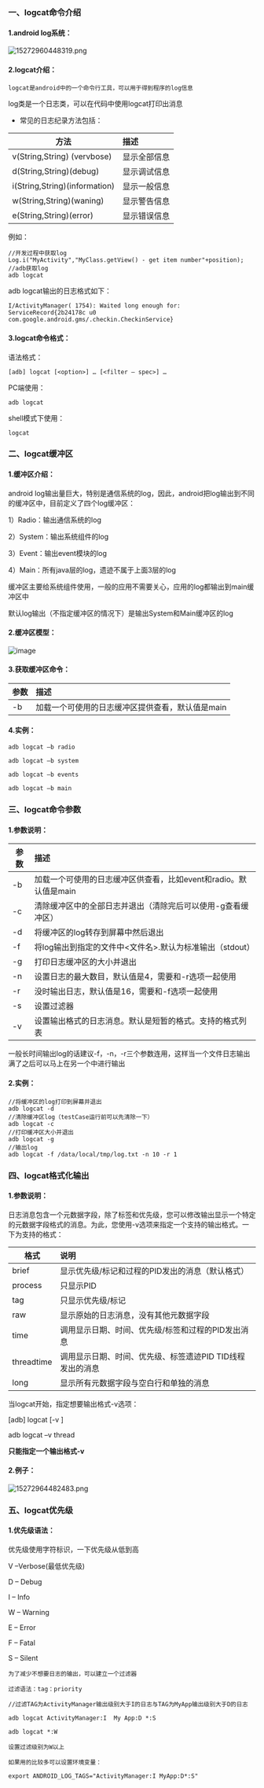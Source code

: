 ### 一、logcat命令介绍

#### 1.android log系统：

![15272960448319.png](../imgs/15272960448319.png)


#### 2.logcat介绍：


```
logcat是android中的一个命令行工具，可以用于得到程序的log信息
```

log类是一个日志类，可以在代码中使用logcat打印出消息

* 常见的日志纪录方法包括：

| 方法                          | 描述         |
| ----------------------------- | :----------- |
| v(String,String) (vervbose)   | 显示全部信息 |
| d(String,String)(debug)       | 显示调试信息 |
| i(String,String)(information) | 显示一般信息 |
| w(String,String)(waning)      | 显示警告信息 |
| e(String,String)(error)       | 显示错误信息 |

例如：

```
//开发过程中获取log
Log.i("MyActivity","MyClass.getView() - get item number"+position);
//adb获取log
adb logcat
```

adb logcat输出的日志格式如下：

```
I/ActivityManager( 1754): Waited long enough for: ServiceRecord{2b24178c u0 com.google.android.gms/.checkin.CheckinService}
```

#### 3.logcat命令格式：


语法格式：

```
[adb] logcat [<option>] … [<filter – spec>] …
```

PC端使用：

```
adb logcat
```

shell模式下使用：

```
logcat
```

### 二、logcat缓冲区


#### 1.缓冲区介绍：


android log输出量巨大，特别是通信系统的log，因此，android把log输出到不同的缓冲区中，目前定义了四个log缓冲区：

1）Radio：输出通信系统的log

2）System：输出系统组件的log

3）Event：输出event模块的log

4）Main：所有java层的log，遗迹不属于上面3层的log

缓冲区主要给系统组件使用，一般的应用不需要关心，应用的log都输出到main缓冲区中

默认log输出（不指定缓冲区的情况下）是输出System和Main缓冲区的log

 

#### 2.缓冲区模型：


![image](../imgs/clipboard.png)


#### 3.获取缓冲区命令：


| 参数       | 描述                                             |
| ---------- | :----------------------------------------------- |
| -b<buffer> | 加载一个可使用的日志缓冲区提供查看，默认值是main |



#### 4.实例：


```
adb logcat –b radio

adb logcat –b system

adb logcat –b events

adb logcat –b main
```


### 三、logcat命令参数


#### 1.参数说明：


| 参数          | 描述                                                         |
| ------------- | :----------------------------------------------------------- |
| -b <buffer>   | 加载一个可使用的日志缓冲区供查看，比如event和radio。默认值是main |
| -c            | 清除缓冲区中的全部日志并退出（清除完后可以使用-g查看缓冲区） |
| -d            | 将缓冲区的log转存到屏幕中然后退出                            |
| -f <filename> | 将log输出到指定的文件中<文件名>.默认为标准输出（stdout）     |
| -g            | 打印日志缓冲区的大小并退出                                   |
| -n <count>    | 设置日志的最大数目<count>，默认值是4，需要和-r选项一起使用   |
| -r <kbytes>   | 没<kbytes>时输出日志，默认值是16，需要和-f选项一起使用       |
| -s            | 设置过滤器                                                   |
| -v <format>   | 设置输出格式的日志消息。默认是短暂的格式。支持的格式列表     |

一般长时间输出log的话建议-f，-n，-r三个参数连用，这样当一个文件日志输出满了之后可以马上在另一个中进行输出

#### 2.实例：

```
//将缓冲区的log打印到屏幕并退出
adb logcat -d 
//清除缓冲区log（testCase运行前可以先清除一下）
adb logcat -c
//打印缓冲区大小并退出
adb logcat -g
//输出log
adb logcat -f /data/local/tmp/log.txt -n 10 -r 1
```


### 四、logcat格式化输出


#### 1.参数说明：


日志消息包含一个元数据字段，除了标签和优先级，您可以修改输出显示一个特定的元数据字段格式的消息。为此，您使用-v选项来指定一个支持的输出格式。一下为支持的格式：

| 格式       | 说明                                                      |
| ---------- | :-------------------------------------------------------- |
| brief      | 显示优先级/标记和过程的PID发出的消息（默认格式）          |
| process    | 只显示PID                                                 |
| tag        | 只显示优先级/标记                                         |
| raw        | 显示原始的日志消息，没有其他元数据字段                    |
| time       | 调用显示日期、时间、优先级/标签和过程的PID发出消息        |
| threadtime | 调用显示日期、时间、优先级、标签遗迹PID TID线程发出的消息 |
| long       | 显示所有元数据字段与空白行和单独的消息                    |

当logcat开始，指定想要输出格式-v选项：

[adb] logcat [-v <format>]

adb logcat –v thread

**只能指定一个输出格式-v**


#### 2.例子：


![15272964482483.png](../imgs/15272964482483.png)


### 五、logcat优先级


#### 1.优先级语法：


优先级使用字符标识，一下优先级从低到高

V –Verbose(最低优先级)

D – Debug

I – Info

W – Warning

E – Error

F – Fatal

S – Silent

```
为了减少不想要日志的输出，可以建立一个过滤器

过滤语法：tag：priority
```

```
//过滤TAG为ActivityManager输出级别大于I的日志与TAG为MyApp输出级别大于D的日志

adb logcat ActivityManager:I  My App:D *:S
```

```
adb logcat *:W

设置过滤级别为W以上
```

```
如果用的比较多可以设置环境变量：

export ANDROID_LOG_TAGS="ActivityManager:I MyApp:D*:S"
```